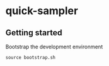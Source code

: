 # quick-sampler

## Getting started

Bootstrap the development environment

```shell
source bootstrap.sh
```
